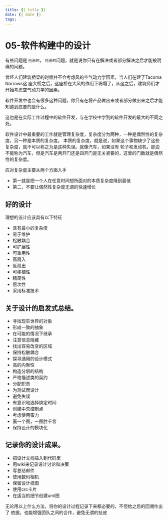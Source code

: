 ```yaml
---
title: {{ title }}
date: {{ date }}
tags:
---
```

# 05-软件构建中的设计


有些问题是 `险恶的`， `险恶的`问题，就是说你只有在解决或者部分解决之后才能被明确的问题。

曾经人们建筑桥梁的时候并不会考虑风的空气动力学因素，当人们在建了Tacoma Narrows这
座大桥之后，这座桥在大风的作用下坍塌了，从这之后，建筑师们才开始考虑空气动力学的因素。

软件开发中也会有很多这种问题，你只有在将产品做出来或者部分做出来之后才能知道到底要的是什么。

这也是在实际工作过程中的软件开发，与在学校中学到的软件开发的最大的不同之处。

软件设计中最重要的工作就是管理复杂度，复杂度分为两种，一种是偶然性的复杂度，另一种是本质的复杂度。
本质的复杂度，就是说，如果这个事物缺少了这些复杂度，就不可以称之为是这种失误。就像汽车，如果没有
轮子和发动机，那边不能称为汽车，但是汽车是两开门还是四开门是无关紧要的，这里的门数就是偶然性的复杂度。

应对复杂度主要从两个方面入手

* 第一就是把一个人在任意时间想所面对的本质复杂度降到最低
* 第二，不要让偶然性复杂度无谓的快速增长

## 好的设计

理想的设计应该具有以下特征

* 具有最小的复杂度
* 易于维护
* 松散耦合
* 可扩展性
* 可重用性
* 高扇入
* 低扇出
* 可移植性
* 精简性
* 层次性
* 采用标准技术

## 关于设计的启发式总结。

* 寻找现实世界的对象
* 形成一致的抽象
* 在可能的情况下继承
* 注意信息隐藏
* 找出容易改变的区域
* 保持松散耦合
* 探寻通用的设计模式
* 高的内聚性
* 构造分层的结构
* 严格描述类的契约
* 分配职责
* 为测试而设计
* 避免失误
* 有意识地选择绑定时间
* 创建中央控制点
* 考虑使用蛮力
* 画一个图，一图胜千言
* 保持设计的模块化

## 记录你的设计成果。

* 把设计文档插入到代码里
* 用wiki来记录设计讨论和决策
* 写总结邮件
* 使用数码相机
* 保留设计挂图
* 使用crc卡片
* 在适当的细节创建uml图

无论用以上什么方法，将你的设计过程记录下来都必要的，不但给之后的回溯作出了
依据，也能增强团队之间的合作，避免无谓的扯皮
